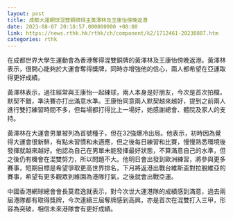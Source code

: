 ```yaml
---
layout: post
title: 成都大運網球混雙銅牌得主黃澤林及王康怡傍晚返港
date: 2023-08-07 20:18:57.000000000 +08:00
link: https://news.rthk.hk/rthk/ch/component/k2/1712461-20230807.htm
categories: rthk
---
```


在成都世界大學生運動會為香港奪得混雙銅牌的黃澤林及王康怡傍晚返港。黃澤林表示，很開心能夠於大運會奪得獎牌，同時亦增強他的信心，兩人都希望在亞運取得更好成績。

黃澤林表示，過往經常與王康怡一起練球，兩人本身是好朋友，今次是首次拍檔，默契不錯，準決賽亦打出滿意水準。王康怡同意兩人默契越來越好，提到之前兩人進行雙打練習時間不多，但每場都打得比上一場好，她感謝總會、體院及家人的支持。

黃澤林在大運會男單被列為首號種子，但在32強爆冷出局。他表示，初時因為覺得大運會很新鮮，有點未習慣和未適應，但之後每日練習和比賽，慢慢熟悉環境後發揮就越來越好。他認為自己在男單未能發揮最好狀態，不算滿意自己的水準，但之後仍有機會在混雙努力，所以問題不大。他明日會出發到歐洲練習，將參與更多賽事，短期目標是希望爭取更高世界排名，下月將返港出戰台維斯盃對拉脫維亞的賽事，希望有更多觀眾到維園為港隊打氣，之後就會出戰亞運。

中國香港網球總會會長莫君逸就表示，對今次世大運港隊的成績感到滿意，過去兩屆港隊都有取得獎牌，今次連續三屆奪牌感到高興，亦是首次在混雙打入三甲，形容為突破，相信未來港隊會有更好成績。
